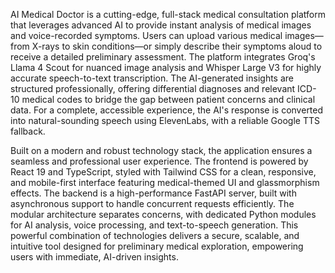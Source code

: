 AI Medical Doctor is a cutting-edge, full-stack medical consultation platform that leverages advanced AI to provide instant analysis of medical images and voice-recorded symptoms. Users can upload various medical images—from X-rays to skin conditions—or simply describe their symptoms aloud to receive a detailed preliminary assessment. The platform integrates Groq's Llama 4 Scout for nuanced image analysis and Whisper Large V3 for highly accurate speech-to-text transcription. The AI-generated insights are structured professionally, offering differential diagnoses and relevant ICD-10 medical codes to bridge the gap between patient concerns and clinical data. For a complete, accessible experience, the AI's response is converted into natural-sounding speech using ElevenLabs, with a reliable Google TTS fallback.

Built on a modern and robust technology stack, the application ensures a seamless and professional user experience. The frontend is powered by React 19 and TypeScript, styled with Tailwind CSS for a clean, responsive, and mobile-first interface featuring medical-themed UI and glassmorphism effects. The backend is a high-performance FastAPI server, built with asynchronous support to handle concurrent requests efficiently. The modular architecture separates concerns, with dedicated Python modules for AI analysis, voice processing, and text-to-speech generation. This powerful combination of technologies delivers a secure, scalable, and intuitive tool designed for preliminary medical exploration, empowering users with immediate, AI-driven insights.
